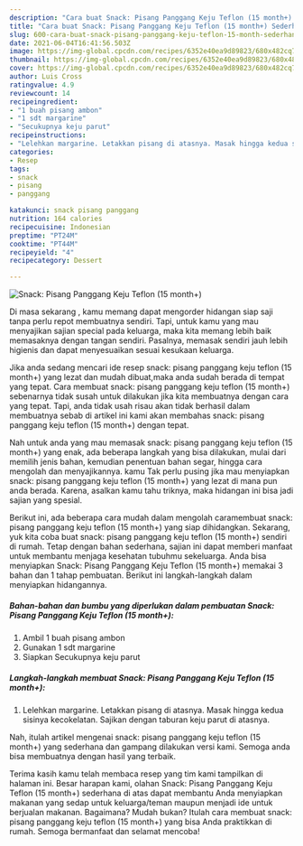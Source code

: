 ```yaml
---
description: "Cara buat Snack: Pisang Panggang Keju Teflon (15 month+) Sederhana dan Mudah Dibuat"
title: "Cara buat Snack: Pisang Panggang Keju Teflon (15 month+) Sederhana dan Mudah Dibuat"
slug: 600-cara-buat-snack-pisang-panggang-keju-teflon-15-month-sederhana-dan-mudah-dibuat
date: 2021-06-04T16:41:56.503Z
image: https://img-global.cpcdn.com/recipes/6352e40ea9d89823/680x482cq70/snack-pisang-panggang-keju-teflon-15-month-foto-resep-utama.jpg
thumbnail: https://img-global.cpcdn.com/recipes/6352e40ea9d89823/680x482cq70/snack-pisang-panggang-keju-teflon-15-month-foto-resep-utama.jpg
cover: https://img-global.cpcdn.com/recipes/6352e40ea9d89823/680x482cq70/snack-pisang-panggang-keju-teflon-15-month-foto-resep-utama.jpg
author: Luis Cross
ratingvalue: 4.9
reviewcount: 14
recipeingredient:
- "1 buah pisang ambon"
- "1 sdt margarine"
- "Secukupnya keju parut"
recipeinstructions:
- "Lelehkan margarine. Letakkan pisang di atasnya. Masak hingga kedua sisinya kecokelatan. Sajikan dengan taburan keju parut di atasnya."
categories:
- Resep
tags:
- snack
- pisang
- panggang

katakunci: snack pisang panggang 
nutrition: 164 calories
recipecuisine: Indonesian
preptime: "PT24M"
cooktime: "PT44M"
recipeyield: "4"
recipecategory: Dessert

---
```



![Snack: Pisang Panggang Keju Teflon (15 month+)](https://img-global.cpcdn.com/recipes/6352e40ea9d89823/680x482cq70/snack-pisang-panggang-keju-teflon-15-month-foto-resep-utama.jpg)

Di masa  sekarang , kamu memang dapat mengorder hidangan siap saji tanpa perlu repot membuatnya sendiri. Tapi, untuk kamu yang mau menyajikan sajian special pada keluarga, maka kita memang lebih baik memasaknya dengan tangan sendiri. Pasalnya, memasak sendiri jauh lebih higienis dan dapat menyesuaikan sesuai kesukaan keluarga.

Jika anda sedang mencari ide resep snack: pisang panggang keju teflon (15 month+) yang lezat dan mudah dibuat,maka anda sudah berada di tempat yang tepat. Cara membuat snack: pisang panggang keju teflon (15 month+)  sebenarnya tidak susah untuk dilakukan jika kita membuatnya dengan cara yang tepat. Tapi, anda tidak usah risau akan tidak berhasil dalam membuatnya 
sebab di artikel ini kami akan membahas snack: pisang panggang keju teflon (15 month+) dengan tepat.  



Nah untuk anda yang mau memasak snack: pisang panggang keju teflon (15 month+) yang enak, ada beberapa langkah yang bisa dilakukan, mulai dari memilih jenis bahan, kemudian penentuan bahan segar, hingga cara mengolah dan menyajikannya. kamu Tak perlu pusing jika mau menyiapkan snack: pisang panggang keju teflon (15 month+) yang lezat di mana pun anda berada. Karena, asalkan kamu  tahu triknya, maka hidangan ini bisa jadi sajian yang spesial.

Berikut ini, ada beberapa cara mudah dalam mengolah caramembuat snack: pisang panggang keju teflon (15 month+) yang siap dihidangkan. Sekarang, yuk kita coba buat snack: pisang panggang keju teflon (15 month+) sendiri di rumah. Tetap dengan bahan sederhana, sajian ini dapat memberi manfaat untuk membantu menjaga kesehatan tubuhmu sekeluarga. Anda bisa menyiapkan Snack: Pisang Panggang Keju Teflon (15 month+) memakai 3 bahan dan 1 tahap pembuatan. Berikut ini langkah-langkah dalam menyiapkan hidangannya.

<!--inarticleads1-->

##### Bahan-bahan dan bumbu yang diperlukan dalam pembuatan Snack: Pisang Panggang Keju Teflon (15 month+):

1. Ambil 1 buah pisang ambon
1. Gunakan 1 sdt margarine
1. Siapkan Secukupnya keju parut




<!--inarticleads2-->

##### Langkah-langkah membuat Snack: Pisang Panggang Keju Teflon (15 month+):

1. Lelehkan margarine. Letakkan pisang di atasnya. Masak hingga kedua sisinya kecokelatan. Sajikan dengan taburan keju parut di atasnya.




Nah, itulah artikel mengenai  snack: pisang panggang keju teflon (15 month+)  yang sederhana dan gampang dilakukan versi kami. Semoga anda bisa membuatnya dengan hasil yang terbaik. 

Terima kasih kamu telah membaca resep yang tim kami tampilkan di halaman ini. Besar harapan kami, olahan  Snack: Pisang Panggang Keju Teflon (15 month+) sederhana di atas dapat membantu Anda menyiapkan makanan yang sedap untuk keluarga/teman maupun menjadi ide untuk berjualan makanan. Bagaimana? Mudah bukan? Itulah cara membuat snack: pisang panggang keju teflon (15 month+) yang bisa Anda praktikkan di rumah. Semoga bermanfaat dan selamat mencoba!


